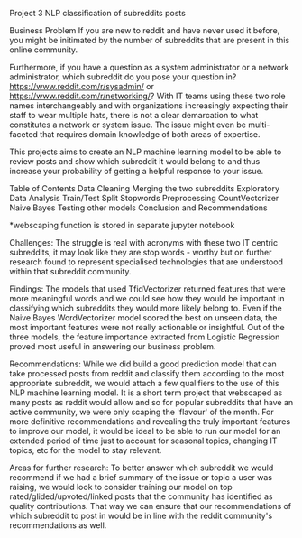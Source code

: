 Project 3 NLP classification of subreddits posts

Business Problem
If you are new to reddit and have never used it before, you might be initimated by the number of subreddits that are present in this online community.

Furthermore, if you have a question as a system administrator or a network administrator, which subreddit do you pose your question in? https://www.reddit.com/r/sysadmin/ or https://www.reddit.com/r/networking/? With IT teams using these two role names interchangeably and with organizations increasingly expecting their staff to wear multiple hats, there is not a clear demarcation to what constitutes a network or system issue. The issue might even be multi-faceted that requires domain knowledge of both areas of expertise.

This projects aims to create an NLP machine learning model to be able to review posts and show which subreddit it would belong to and thus increase your probability of getting a helpful response to your issue.

Table of Contents
Data Cleaning
Merging the two subreddits
Exploratory Data Analysis
Train/Test Split
Stopwords
Preprocessing
CountVectorizer
Naive Bayes
Testing other models
Conclusion and Recommendations

*webscaping function is stored in separate jupyter notebook

Challenges: The struggle is real with acronyms with these two IT centric subreddits, it may look like they are stop words - worthy but on further research found to represent specialised technologies that are understood within that subreddit community.

Findings: The models that used TfidVectorizer returned features that were more meaningful words and we could see how they would be important in classifying which subreddits they would more likely belong to. Even if the Naive Bayes WordVectorizer model scored the best on unseen data, the most important features were not really actionable or insightful. Out of the three models, the feature importance extracted from Logistic Regression proved most useful in answering our business problem.

Recommendations: While we did build a good prediction model that can take processed posts from reddit and classify them according to the most appropriate subreddit, we would attach a few qualifiers to the use of this NLP machine learning model. It is a short term project that webscaped as many posts as reddit would allow and so for popular subreddits that have an active community, we were only scaping the 'flavour' of the month. For more definitive recommendations and revealing the truly important features to improve our model, it would be ideal to be able to run our model for an extended period of time just to account for seasonal topics, changing IT topics, etc for the model to stay relevant.

Areas for further research: To better answer which subreddit we would recommend if we had a brief summary of the issue or topic a user was raising, we would look to consider training our model on top rated/glided/upvoted/linked posts that the community has identified as quality contributions. That way we can ensure that our recommendations of which subreddit to post in would be in line with the reddit community's recommendations as well.
